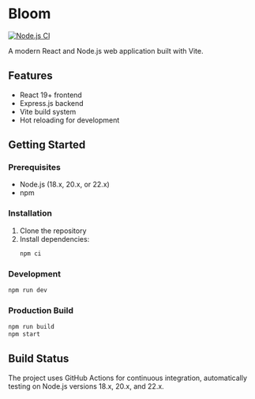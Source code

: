 # Bloom

[![Node.js CI](https://github.com/youssef20031/Bloom/workflows/Node.js%20CI/badge.svg)](https://github.com/youssef20031/Bloom/actions/workflows/node.js.yml)

A modern React and Node.js web application built with Vite.

## Features

- React 19+ frontend
- Express.js backend
- Vite build system
- Hot reloading for development

## Getting Started

### Prerequisites

- Node.js (18.x, 20.x, or 22.x)
- npm

### Installation

1. Clone the repository
2. Install dependencies:
   ```bash
   npm ci
   ```

### Development

```bash
npm run dev
```

### Production Build

```bash
npm run build
npm start
```

## Build Status

The project uses GitHub Actions for continuous integration, automatically testing on Node.js versions 18.x, 20.x, and 22.x.